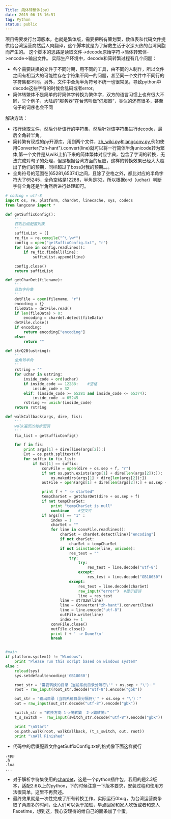 ```yaml
---
Title: 简体转繁体(py)
date: 2015-06-15 16:51
tag: Python
status: public
---
```


项目需要发行台湾版本，也就是繁体版，需要把所有策划案，数值表和代码文件提供给台湾运营商然后人肉翻译，这个脚本就是为了解救生活于水深火热的台湾同胞而产生的。
这个脚本的思路是读取文件->decode原始字符->简体转繁体->encode->输出文件。
实际生产环境中，decode和简转繁过程有几个问题：
* 各个需要转换的文件于不同时期，用不同的工具，由不同的人制作，所以文件之间有相当大的可能性存在字符集不同一的问题，甚至同一个文件中不同行的字符集都不同。另外，文件中全角半角符号不统一也很常见，导致python中decode这些字符的时候会乱码或者error。
* 简体转繁体不是简单的将简体字转换为繁体字，双方的语言习惯上也有很大不同，举个例子，大陆的”服务器“在台湾叫做”伺服器“，类似的还有很多，甚至句子的词序也会不同

解决方法：
* 按行读取文件，然后分析该行的字符集，然后针对该字符集进行decode，最后全角转半角。
* 简转繁有现成的py开源库，用到两个文件，[zh_wiki.py](https://github.com/skydark/nstools/blob/master/zhtools/zh_wiki.py)和[langconv.py](https://github.com/skydark/nstools/blob/master/zhtools/langconv.py),例如使用Converter("zh-hant").convert(line)就可以将一行简体半角unicode转为繁体,第一个文件是从wiki上扒下来的简体繁体对应字典，包含了字词的转换，无法完成对句子的处理，但是根据台湾方面的反应，这样的转换效果已经大大超出了他们的预期，同样超过了boss对我的预期。。。
* 全角符号的范围在[65281,65374]之间，且除了空格之外，都比对应的半角字符大了65245，全角空格是12288，半角是32，所以根据ord（uchar）判断字符全角还是半角然后进行处理即可。

```python
# coding = utf-8
import os, re, platform, chardet, linecache, sys, codecs
from langconv import *

def getSuffixConfig():
	'''
	获取后缀配置列表
	'''
	suffixList = []
	re_fix = re.compile("^\.\w*")
	config = open("getSuffixConfig.txt", "r")
	for line in config.readlines():
		if re_fix.findall(line):
			suffixList.append(line)

	config.close()
	return suffixList

def getCharDet(filename):
	'''
	获取字符集
	'''
	detFile = open(filename, "r")
	encoding = {}
	fileData = detFile.read()
	if len(fileData) > 0:
		encoding = chardet.detect(fileData)
	detFile.close()
	if encoding:
		return encoding["encoding"]
	else:
		return ""

def strQ2B(ustring):
	'''
	全角转半角
	'''
	rstring = ""
	for uchar in ustring:
		inside_code = ord(uchar)
		if inside_code == 12288:	#空格
			inside_code = 32
		elif: (inside_code >= 65281 and inside_code <= 65374):
			inside_code -= 65245
		rstring += unichr(inside_code)
	return rstring

def walkCallback(args, dire, fis):
	'''
	walk遍历的每步回调
	'''
	fix_list = getSuffixConfig()

	for f in fis:
		print args[1] + dire[line(args[2]):]
		Ext = os.path.splitext(f)
		for suffix in fix_list:
			if Ext[1] == suffix:
				convFile = open(dire + os.sep + f, "r")
				if not os.path.exists(args[1] + dire[len(args[2]):]):
					os.makedirs(args[1] + dire[len(args[2]):])
				outFile = open(args[1] + dire[len(args[2]):] + os.sep + f, "w")

				print f + " -> started"
				tempCharSet = getCharDet(dire + os.sep + f)
				if not tempCharSet:
					print "tempCharSet is null"
					continue	#空文件
				if args[0] == "1" :
					index = 1
					charSet = ""
					for line in convFile.readlines():
						charSet = chardet.detect(line)["encoding"]
						if not charSet:
							charSet = tempCharSet
						if not isinstance(line, unicode):
							res_test = ""
							try:
								try:
									res_test = line.decode("utf-8")
								except:
									res_test = line.decode("GB18030")
							except:
								res_test = line.decode(charSet)
								raw_input("error")	#提示错误
								line = res_test
						line = strQ2B(line)
						line = Converter("zh-hant").convert(line)
						line = line.encode("utf-8")
						outFile.write(line)
						index += 1
					convFile.close()
					outFile.close()
					print f + ' -> Done!\n'
					break


#main
if platform.system() != "Windows":
	print "Please run this script based on windows system"
else :
	reload(sys)
	sys.setdefaultencoding('GB18030')

	root_str = "需要转换的目录（当前系统目录分隔符\'" + os.sep + "\'）："
	root = raw_input(root_str.decode("utf-8").encode("gbk"))

	out_str = "输出目录（当前系统目录分隔符\'" + os.sep + "\'）："
	out = raw_input(out_str.decode("utf-8").encode("gbk"))

	switch_str = "转换方向 1->简转繁  2->繁转简:"
	t_s_switch =  raw_input(switch_str.decode("utf-8").encode("gbk"))

	print "\nStart"
	os.path.walk(root, walkCallback, (t_s_switch, out, root))
	print "\nAll Finished"
```

* 代码中的后缀配置文件getSuffixConfig.txt的格式像下面这样就行
```
.cpp
.h
.lua
...
```
* 对于解析字符集使用的[chardet](https://pypi.python.org/pypi/chardet)，这是一个python插件包，我用的是2.3版本，适配2.6以上的python，下的时候注意一下版本要求，安装过程和使用方法很简单，这里不再赘述。
* 最终效果就是一次性完成了所有转换工作，实际运行0bug，为台湾运营商争取了两周多的时间，让人们可以免于加班，早点回家和家人吃饭或者和恋人Facetime，想到这，我心安理得的给自己的面条加了个蛋。